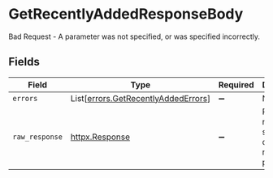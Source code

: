 # GetRecentlyAddedResponseBody

Bad Request - A parameter was not specified, or was specified incorrectly.


## Fields

| Field                                                                                | Type                                                                                 | Required                                                                             | Description                                                                          |
| ------------------------------------------------------------------------------------ | ------------------------------------------------------------------------------------ | ------------------------------------------------------------------------------------ | ------------------------------------------------------------------------------------ |
| `errors`                                                                             | List[[errors.GetRecentlyAddedErrors](../../models/errors/getrecentlyaddederrors.md)] | :heavy_minus_sign:                                                                   | N/A                                                                                  |
| `raw_response`                                                                       | [httpx.Response](https://www.python-httpx.org/api/#response)                         | :heavy_minus_sign:                                                                   | Raw HTTP response; suitable for custom response parsing                              |